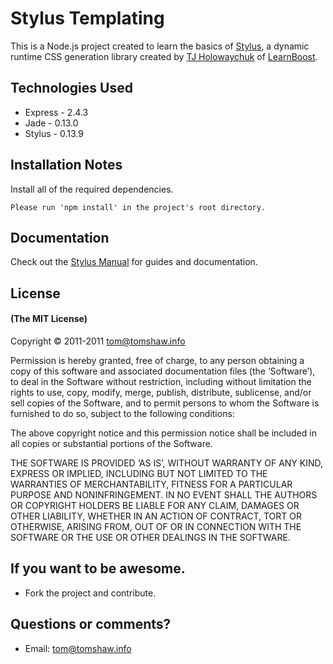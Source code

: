 # Stylus Templating

This is a Node.js project created to learn the basics of [Stylus](https://github.com/learnboost/stylus/), a dynamic runtime CSS generation library created by [TJ Holowaychuk](http://tjholowaychuk.com) of [LearnBoost](https://www.learnboost.com/). 

## Technologies Used
 - Express - 2.4.3
 - Jade - 0.13.0
 - Stylus - 0.13.9

## Installation Notes 
Install all of the required dependencies.

	Please run 'npm install' in the project's root directory.

## Documentation

Check out the [Stylus Manual](https://github.com/learnboost/stylus/) for guides and documentation.

## License

#### (The MIT License)

Copyright © 2011-2011 [tom@tomshaw.info](mailto:tom@tomshaw.info) 

Permission is hereby granted, free of charge, to any person obtaining a copy of this software and associated documentation files (the ‘Software’), to deal in the Software without restriction, including without limitation the rights to use, copy, modify, merge, publish, distribute, sublicense, and/or sell copies of the Software, and to permit persons to whom the Software is furnished to do so, subject to the following conditions:

The above copyright notice and this permission notice shall be included in all copies or substantial portions of the Software.

THE SOFTWARE IS PROVIDED ‘AS IS’, WITHOUT WARRANTY OF ANY KIND, EXPRESS OR IMPLIED, INCLUDING BUT NOT LIMITED TO THE WARRANTIES OF MERCHANTABILITY, FITNESS FOR A PARTICULAR PURPOSE AND NONINFRINGEMENT. IN NO EVENT SHALL THE AUTHORS OR COPYRIGHT HOLDERS BE LIABLE FOR ANY CLAIM, DAMAGES OR OTHER LIABILITY, WHETHER IN AN ACTION OF CONTRACT, TORT OR OTHERWISE, ARISING FROM, OUT OF OR IN CONNECTION WITH THE SOFTWARE OR THE USE OR OTHER DEALINGS IN THE SOFTWARE.

## If you want to be awesome.
- Fork the project and contribute.

## Questions or comments?

- Email: [tom@tomshaw.info](mailto:tom@tomshaw.info) 
